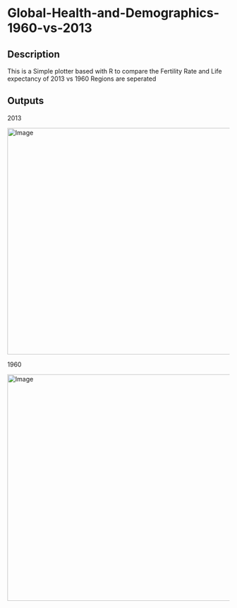 # Global-Health-and-Demographics-1960-vs-2013

## Description
This is a Simple plotter based with R to compare the Fertility Rate and Life expectancy of 2013 vs 1960
Regions are seperated

## Outputs
2013

<img width="862" height="512" alt="Image" src="https://github.com/user-attachments/assets/38422e2b-3006-4bc4-833e-856d6a202065" />









1960

<img width="862" height="512" alt="Image" src="https://github.com/user-attachments/assets/bb1c80e6-e5e8-4bea-89a4-d916cebfc143" />
